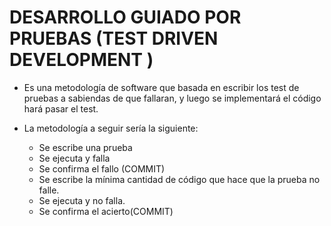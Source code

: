 # DESARROLLO GUIADO POR PRUEBAS  (TEST DRIVEN DEVELOPMENT )

* Es una metodología de software que basada en escribir los test de pruebas a sabiendas de que fallaran, y luego se implementará el código hará pasar el test.

* La metodología a seguir sería la siguiente:

	* Se escribe una prueba
	* Se ejecuta y falla
	* Se confirma el fallo (COMMIT)
	* Se escribe la mínima cantidad de código que hace que la prueba no  falle.
	* Se ejecuta y no falla.
	* Se confirma el acierto(COMMIT)
